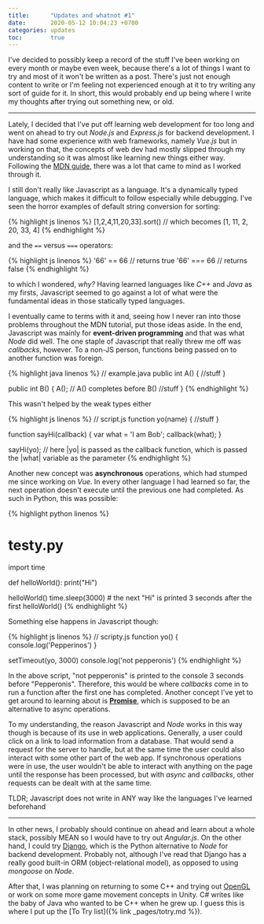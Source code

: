 ```yaml
---
title:      "Updates and whatnot #1"
date:       2020-05-12 10:04:23 +0700
categories: updates
toc:        true
---
```

I've decided to possibly keep a record of the stuff I've been working on every month or maybe even week, because there's a lot of things I want to try and most of it won't be written as a post. There's just not enough content to write or I'm feeling not experienced enough at it to try writing any sort of guide for it. In short, this would probably end up being where I write my thoughts after trying out something new, or old.

---

Lately, I decided that I've put off learning web development for too long and went on ahead to try out _Node.js_ and _Express.js_ for backend development. I have had some experience with web frameworks, namely _Vue.js_ but in working on that, the concepts of web dev had mostly slipped through my understanding so it was almost like learning new things either way. Following the [MDN guide](https://developer.mozilla.org/en-US/docs/Learn/Server-side/Express_Nodejs/Introduction), there was a lot that came to mind as I worked through it.

I still don't really like Javascript as a language. It's a dynamically typed language, which makes it difficult to follow especially while debugging. I've seen the horror examples of default string conversion for sorting:

{% highlight js linenos %}
[1,2,4,11,20,33].sort()     // which becomes [1, 11, 2, 20, 33, 4]
{% endhighlight %}

and the `==` versus `===` operators:

{% highlight js linenos %}
'66' == 66  // returns true
'66' === 66 // returns false
{% endhighlight %}

to which I wondered, _why?_ Having learned languages like _C++_ and _Java_ as my firsts, Javascript seemed to go against a lot of what were the fundamental ideas in those statically typed languages.

I eventually came to terms with it and, seeing how I never ran into those problems throughout the MDN tutorial, put those ideas aside. In the end, Javascript was mainly for __event-driven programming__ and that was what _Node_ did well. The one staple of Javascript that really threw me off was _callbacks_, however. To a non-JS person, functions being passed on to another function was foreign.

{% highlight java linenos %}
// example.java
public int A() {
    //stuff
}

public int B() {
    A();            // A() completes before B()
    //stuff
}
{% endhighlight %}

This wasn't helped by the weak types either

{% highlight js linenos %}
// script.js
function yo(name) {
    //stuff
}

function sayHi(callback) {
    var what = 'I am Bob';
    callback(what);
}

sayHi(yo);  // here |yo| is passed as the callback function, which is passed the |what| variable as the parameter
{% endhighlight %}

Another new concept was __asynchronous__ operations, which had stumped me since working on _Vue_. In every other language I had learned so far, the next operation doesn't execute until the previous one had completed. As such in Python, this was possible:

{% highlight python linenos %}
# testy.py
import time

def helloWorld():
    print("Hi")

helloWorld()
time.sleep(3000)    # the next "Hi" is printed 3 seconds after the first
helloWorld()
{% endhighlight %}

Something else happens in Javascript though:

{% highlight js linenos %}
// scripty.js
function yo() {
    console.log('Pepperinos')
}

setTimeout(yo, 3000)
console.log('not pepperonis')
{% endhighlight %}

In the above script, "not pepperonis" is printed to the console 3 seconds before "Pepperonis". Therefore, this would be where _callbacks_ come in to run a function after the first one has completed. Another concept I've yet to get around to learning about is __[Promise](https://developer.mozilla.org/en-US/docs/Web/JavaScript/Reference/Global_Objects/Promise)__, which is supposed to be an alternative to async operations.

To my understanding, the reason Javascript and _Node_ works in this way though is because of its use in web applications. Generally, a user could click on a link to load information from a database. That would send a request for the server to handle, but at the same time the user could also interact with some other part of the web app. If synchronous operations were in use, the user wouldn't be able to interact with anything on the page until the response has been processed, but with _async_ and _callbacks_, other requests can be dealt with at the same time.

TLDR; Javascript does not write in ANY way like the languages I've learned beforehand

---

In other news, I probably should continue on ahead and learn about a whole stack, possibly MEAN so I would have to try out _Angular.js_. On the other hand, I could try [Django](https://www.djangoproject.com/), which is the Python alternative to _Node_ for backend development. Probably not, although I've read that Django has a really good built-in ORM (object-relational model), as opposed to using _mongoose_ on _Node_.

After that, I was planning on returning to some C++ and trying out [OpenGL](https://learnopengl.com/) or work on some more game movement concepts in Unity. C# writes like the baby of Java who wanted to be C++ when he grew up. I guess this is where I put up the [To Try list]({% link _pages/totry.md %}).